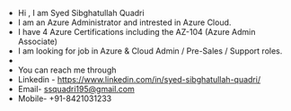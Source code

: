 - Hi , I am Syed Sibghatullah Quadri
- I am an Azure Administrator and intrested in Azure Cloud.
- I have 4 Azure Certifications including the AZ-104 (Azure Admin Associate)
- I am looking for job in Azure & Cloud Admin / Pre-Sales / Support roles.
-
- You can reach me through
- Linkedin - https://www.linkedin.com/in/syed-sibghatullah-quadri/
- Email- ssquadri195@gmail.com
- Mobile- +91-8421031233
